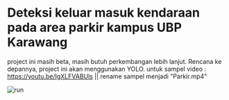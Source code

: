 # Deteksi keluar masuk kendaraan pada area parkir kampus UBP Karawang
project ini masih beta, masih butuh perkembangan lebih lanjut. 
Rencana ke depannya, project ini akan menggunakan YOLO. 
untuk sampel video : https://youtu.be/IgXLFVABUls || rename sampel menjadi "Parkir.mp4"

![run](https://user-images.githubusercontent.com/56195139/161236207-0320d71a-d8fe-4831-a867-893a22e25c69.gif)





